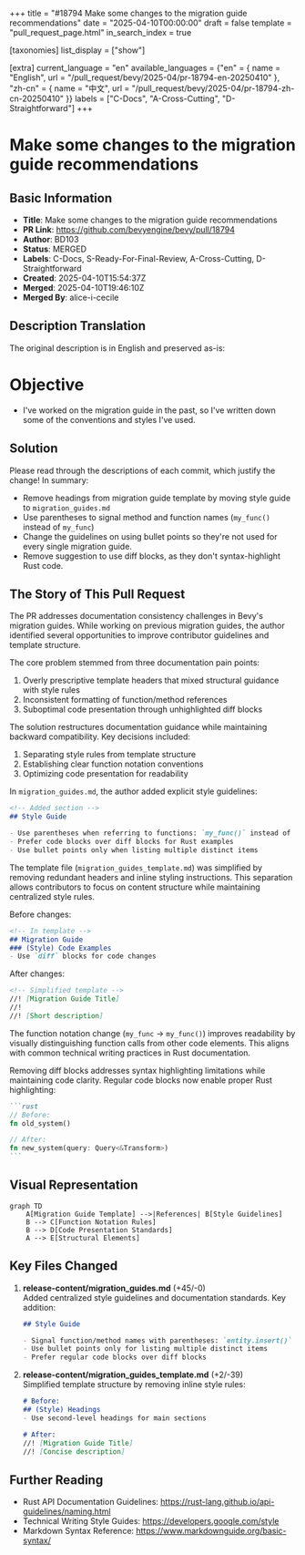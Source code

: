 +++
title = "#18794 Make some changes to the migration guide recommendations"
date = "2025-04-10T00:00:00"
draft = false
template = "pull_request_page.html"
in_search_index = true

[taxonomies]
list_display = ["show"]

[extra]
current_language = "en"
available_languages = {"en" = { name = "English", url = "/pull_request/bevy/2025-04/pr-18794-en-20250410" }, "zh-cn" = { name = "中文", url = "/pull_request/bevy/2025-04/pr-18794-zh-cn-20250410" }}
labels = ["C-Docs", "A-Cross-Cutting", "D-Straightforward"]
+++

# Make some changes to the migration guide recommendations

## Basic Information
- **Title**: Make some changes to the migration guide recommendations  
- **PR Link**: https://github.com/bevyengine/bevy/pull/18794  
- **Author**: BD103  
- **Status**: MERGED  
- **Labels**: C-Docs, S-Ready-For-Final-Review, A-Cross-Cutting, D-Straightforward  
- **Created**: 2025-04-10T15:54:37Z  
- **Merged**: 2025-04-10T19:46:10Z  
- **Merged By**: alice-i-cecile  

## Description Translation
The original description is in English and preserved as-is:

# Objective

- I've worked on the migration guide in the past, so I've written down some of the conventions and styles I've used.

## Solution

Please read through the descriptions of each commit, which justify the change! In summary:

- Remove headings from migration guide template by moving style guide to `migration_guides.md`
- Use parentheses to signal method and function names (`my_func()` instead of `my_func`)
- Change the guidelines on using bullet points so they're not used for every single migration guide.
- Remove suggestion to use diff blocks, as they don't syntax-highlight Rust code.

## The Story of This Pull Request

The PR addresses documentation consistency challenges in Bevy's migration guides. While working on previous migration guides, the author identified several opportunities to improve contributor guidelines and template structure.

The core problem stemmed from three documentation pain points:
1. Overly prescriptive template headers that mixed structural guidance with style rules
2. Inconsistent formatting of function/method references
3. Suboptimal code presentation through unhighlighted diff blocks

The solution restructures documentation guidance while maintaining backward compatibility. Key decisions included:
1. Separating style rules from template structure
2. Establishing clear function notation conventions
3. Optimizing code presentation for readability

In `migration_guides.md`, the author added explicit style guidelines:
```markdown
<!-- Added section -->
## Style Guide

- Use parentheses when referring to functions: `my_func()` instead of `my_func`
- Prefer code blocks over diff blocks for Rust examples
- Use bullet points only when listing multiple distinct items
```

The template file (`migration_guides_template.md`) was simplified by removing redundant headers and inline styling instructions. This separation allows contributors to focus on content structure while maintaining centralized style rules.

Before changes:
```markdown
<!-- In template -->
## Migration Guide
### (Style) Code Examples
- Use `diff` blocks for code changes
```

After changes:
```markdown
<!-- Simplified template -->
//! [Migration Guide Title]
//! 
//! [Short description]
```

The function notation change (`my_func` → `my_func()`) improves readability by visually distinguishing function calls from other code elements. This aligns with common technical writing practices in Rust documentation.

Removing diff blocks addresses syntax highlighting limitations while maintaining code clarity. Regular code blocks now enable proper Rust highlighting:
````markdown
```rust
// Before:
fn old_system() 

// After:
fn new_system(query: Query<&Transform>) 
```
````

## Visual Representation

```mermaid
graph TD
    A[Migration Guide Template] -->|References| B[Style Guidelines]
    B --> C[Function Notation Rules]
    B --> D[Code Presentation Standards]
    A --> E[Structural Elements]
```

## Key Files Changed

1. **release-content/migration_guides.md** (+45/-0)  
   Added centralized style guidelines and documentation standards. Key addition:
   ```markdown
   ## Style Guide
   
   - Signal function/method names with parentheses: `entity.insert()` 
   - Use bullet points only for listing multiple distinct items
   - Prefer regular code blocks over diff blocks
   ```

2. **release-content/migration_guides_template.md** (+2/-39)  
   Simplified template structure by removing inline style rules:
   ```markdown
   # Before:
   ## (Style) Headings
   - Use second-level headings for main sections
   
   # After:
   //! [Migration Guide Title]
   //! [Concise description]
   ```

## Further Reading

- Rust API Documentation Guidelines: https://rust-lang.github.io/api-guidelines/naming.html
- Technical Writing Style Guides: https://developers.google.com/style
- Markdown Syntax Reference: https://www.markdownguide.org/basic-syntax/